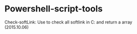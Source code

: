 # Powershell-script-tools

Check-softLink:
Use to check all softlink in C: and return a array (2015.10.06)
